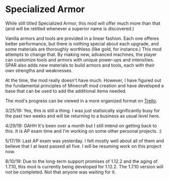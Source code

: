 # Specialized Armor
While still titled Specialized Armor, this mod will offer much more than that (and will be retitled whenever a superior name is discovered.)

Vanilla armors and tools are provided in a linear fashion. Each one offeres better performance, but there is nothing special about each upgrade, and some materials are thoroughly worthless (like gold, for instance.) This mod attempts to change that. By making new, advanced machines, the player can customize tools and armors with unique power-ups and intensities. SPAR also adds new materials to build armors and tools, each with their own strengths and weaknesses.

At the time, the mod really doesn't have much. However, I have figured out the fundamental principles of Minecraft mod creation and have developed a base that can be used to add the additional items needed.

The mod's progress can be viewed in a more organized format on [Trello](https://trello.com/b/QqzaN3IS/random-shrubs-specialized-armor).

3/25/19: Yes, this is still a thing. I was just statisically significantly busy for the past two weeks and will be returning to a business as usual level here.

4/29/19: GAHH It's been over a month but I still intend on getting back to this. It is AP exam time and I'm working on some other personal projects. :)

5/17/19: Last AP exam was yesterday. I felt mostly well about all of them and believe that I at least passed all five. I will be resuming work on this project now.

8/10/19: Due to the long-term support promises of 1.12.2 and the aging of 1.7.10, this mod is currently being developed for 1.12.2. The 1.7.10 version will not be completed. Not that anyone was waiting for it.
